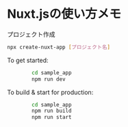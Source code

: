 # Nuxt.jsの使い方メモ

プロジェクト作成
```bash
npx create-nuxt-app [プロジェクト名]
```
 To get started:
```bash
        cd sample_app
        npm run dev
```
  To build & start for production:
```bash
        cd sample_app
        npm run build
        npm run start
 ```
